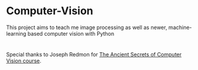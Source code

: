 # Computer-Vision
This project aims to teach me image processing as well as newer, machine-learning based computer vision with Python


#
Special thanks to Joseph Redmon for [The Ancient Secrets of Computer Vision course](https://www.youtube.com/playlist?list=PLjMXczUzEYcHvw5YYSU92WrY8IwhTuq7p).

